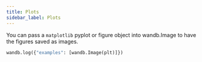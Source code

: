 ```yaml
---
title: Plots
sidebar_label: Plots
---
```


You can pass a `matplotlib` pyplot or figure object into wandb.Image to have the figures saved as images.

```python
wandb.log({"examples": [wandb.Image(plt)]})
```

